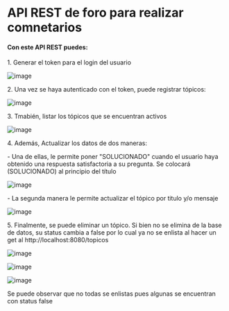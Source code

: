 <h1>API REST de foro para realizar comnetarios</h1>
<h4>Con este API REST puedes:</h4>

<p>1. Generar el token para el login del usuario</p>

![image](https://github.com/user-attachments/assets/0b21089a-90d5-4484-8730-da57b7e752e1)






<p>2. Una vez se haya autenticado con el token, puede registrar tópicos: </p>

![image](https://github.com/user-attachments/assets/178dc343-fae3-414c-b7a4-08a860cbd8ba)








<p>3. Tmabién, listar los tópicos que se encuentran activos</p>

![image](https://github.com/user-attachments/assets/3f29239c-6cbb-4422-b5f5-5c1864f216b1)






<p>4. Además, Actualizar los datos de dos maneras:</p>
<p> - Una de ellas, le permite poner "SOLUCIONADO" cuando el usuario haya obtenido una respuesta satisfactoria a su pregunta. Se colocará (SOLUCIONADO) al principio del título</p>

![image](https://github.com/user-attachments/assets/b3144bee-6543-498b-821a-2e8d11fa7ca6)






<p> - La segunda manera le permite actualizar el tópico por titulo y/o mensaje</p>

![image](https://github.com/user-attachments/assets/8cc6bd27-1909-4e37-9acc-4163f10f7861)






<p>5. Finalmente, se puede eliminar un tópico. Si bien no se elimina de la base de datos, su status cambia a false por lo cual ya no se enlista al hacer un get al http://localhost:8080/topicos</p>

![image](https://github.com/user-attachments/assets/61deb026-1567-4e88-ae22-2aaad986e514)





![image](https://github.com/user-attachments/assets/9b822256-d9e9-409d-bf7c-1321be34c595)







![image](https://github.com/user-attachments/assets/b73c96cd-5b89-4e85-8d06-03fb7f1d339f)






<p>Se puede observar que no todas se enlistas pues algunas se encuentran con status false</p>




